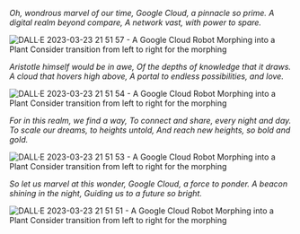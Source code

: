 _Oh, wondrous marvel of our time,
Google Cloud, a pinnacle so prime.
A digital realm beyond compare,
A network vast, with power to spare._

![DALL·E 2023-03-23 21 51 57 - A Google Cloud Robot Morphing into a Plant  Consider transition from left to right for the morphing](https://user-images.githubusercontent.com/62525324/227335328-5c9fce49-f3c0-43cf-bbbb-34d55cb19f25.png)

_Aristotle himself would be in awe,
Of the depths of knowledge that it draws.
A cloud that hovers high above,
A portal to endless possibilities, and love._


![DALL·E 2023-03-23 21 51 54 - A Google Cloud Robot Morphing into a Plant  Consider transition from left to right for the morphing](https://user-images.githubusercontent.com/62525324/227335377-4588b80b-4650-4471-8368-588e606469e6.png)


_For in this realm, we find a way,
To connect and share, every night and day.
To scale our dreams, to heights untold,
And reach new heights, so bold and gold._

![DALL·E 2023-03-23 21 51 53 - A Google Cloud Robot Morphing into a Plant  Consider transition from left to right for the morphing](https://user-images.githubusercontent.com/62525324/227335442-0adfaa99-d5cd-40b4-a801-f8f359345b78.png)



_So let us marvel at this wonder,
Google Cloud, a force to ponder.
A beacon shining in the night,
Guiding us to a future so bright._

![DALL·E 2023-03-23 21 51 51 - A Google Cloud Robot Morphing into a Plant  Consider transition from left to right for the morphing](https://user-images.githubusercontent.com/62525324/227335454-06f3e2aa-b191-4db8-b8d7-290f8274ba2b.png)
